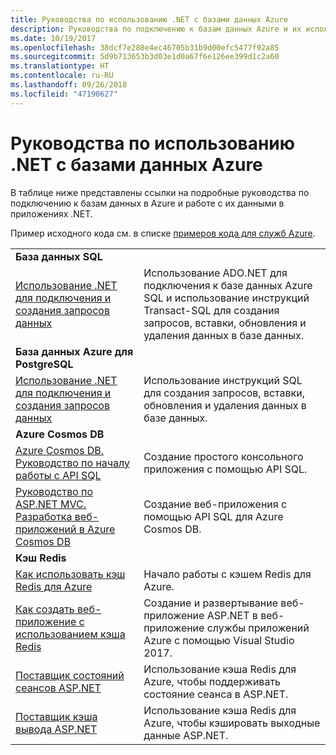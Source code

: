 ```yaml
---
title: Руководства по использованию .NET с базами данных Azure
description: Руководства по подключению к базам данных Azure и их использованию в приложениях .NET.
ms.date: 10/19/2017
ms.openlocfilehash: 38dcf7e288e4ec46705b31b9d00efc5477f92a85
ms.sourcegitcommit: 5d9b713653b3d03e1d0a67f6e126ee399d1c2a60
ms.translationtype: HT
ms.contentlocale: ru-RU
ms.lasthandoff: 09/26/2018
ms.locfileid: "47190627"
---
```

# <a name="tutorials-for-using-net-with-azure-databases"></a>Руководства по использованию .NET с базами данных Azure

В таблице ниже представлены ссылки на подробные руководства по подключению к базам данных в Azure и работе с их данными в приложениях .NET.

Пример исходного кода см. в списке [примеров кода для служб Azure](https://azure.microsoft.com/resources/samples/?platform=dotnet).

| | |
|---|---|
| **База данных SQL** ||
| [Использование .NET для подключения и создания запросов данных][1] | Использование ADO.NET для подключения к базе данных Azure SQL и использование инструкций Transact-SQL для создания запросов, вставки, обновления и удаления данных в базе данных. | 
| **База данных Azure для PostgreSQL** ||
| [Использование .NET для подключения и создания запросов данных][2] | Использование инструкций SQL для создания запросов, вставки, обновления и удаления данных в базе данных. | 
| **Azure Cosmos DB** ||
| [Azure Cosmos DB. Руководство по началу работы с API SQL][4] | Создание простого консольного приложения с помощью API SQL. | 
| [Руководство по ASP.NET MVC. Разработка веб-приложений в Azure Cosmos DB][3] | Создание веб-приложения с помощью API SQL для Azure Cosmos DB. | 
| **Кэш Redis** | |
| [Как использовать кэш Redis для Azure][6] | Начало работы с кэшем Redis для Azure. |
| [Как создать веб-приложение с использованием кэша Redis][5] | Создание и развертывание веб-приложение ASP.NET в веб-приложение службы приложений Azure с помощью Visual Studio 2017.  | 
| [Поставщик состояний сеансов ASP.NET][7] | Использование кэша Redis для Azure, чтобы поддерживать состояние сеанса в ASP.NET.  | 
| [Поставщик кэша вывода ASP.NET][8] | Использование кэша Redis для Azure, чтобы кэшировать выходные данные ASP.NET.  | 
 

[1]: /azure/sql-database/sql-database-connect-query-dotnet
[2]: /azure/postgresql/connect-csharp
[3]: /azure/cosmos-db/sql-api-dotnet-application
[4]: /azure/cosmos-db/sql-api-get-started
[5]: /azure/redis-cache/cache-web-app-howto
[6]: /azure/redis-cache/cache-dotnet-how-to-use-azure-redis-cache
[7]: /azure/redis-cache/cache-aspnet-session-state-provider
[8]: /azure/redis-cache/cache-aspnet-output-cache-provider

